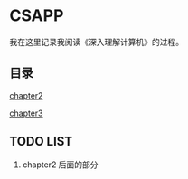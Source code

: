 # CSAPP

我在这里记录我阅读《深入理解计算机》的过程。

## 目录

[chapter2](./chapter2)

[chapter3](./chapter3)


## TODO LIST

1. chapter2 后面的部分